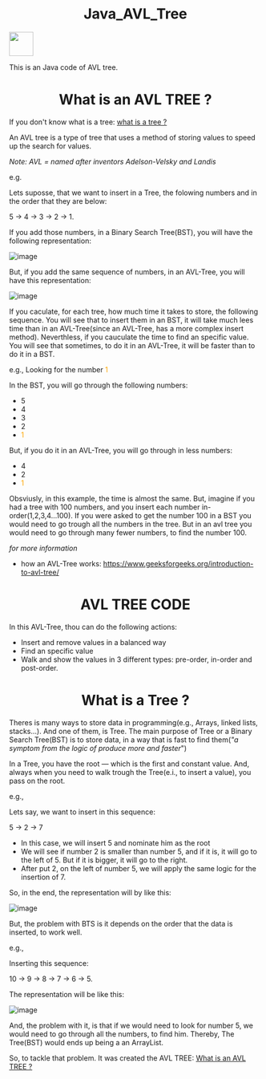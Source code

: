 <h1 style="text-align: center;">Java_AVL_Tree</h1>

<img src="https://cdn.jsdelivr.net/gh/devicons/devicon@latest/icons/java/java-original.svg" width="48" height="48" />

This is an Java code of AVL tree. 

<h1 style="text-align: center;">What is an AVL TREE ?</h1><a name="modulo2"></a>

If you don't know what is a tree: [what is a tree ?](#modulo1) 

An AVL tree is a type of tree that uses a method of storing values to speed up the search for values.

*Note: AVL = named after inventors Adelson-Velsky and Landis*

e.g.

Lets suposse, that we want to insert in a Tree, the folowing numbers and in the order that they are below:

5 -> 4 -> 3 -> 2 -> 1.

If you add those numbers, in a Binary Search Tree(BST), you will have the following representation:


![image](https://github.com/user-attachments/assets/2202d2c4-88cf-4492-97e6-d8ff0969bcae)


But, if you add the same sequence of numbers, in an AVL-Tree, you will have this representation:

![image](https://github.com/user-attachments/assets/e7743324-fe76-4b1a-b064-ee67ed9f4833)


If you caculate, for each tree, how much time it takes to store, the following sequence. You will see that to insert them in an BST, it will take much lees time than in an AVL-Tree(since an AVL-Tree, has a more complex insert method). 
Neverthless, if you cauculate the time to find an specific value. You will see that sometimes, to do it in an AVL-Tree, it will be faster than to do it in a BST.

e.g., Looking for the number <span style="color: orange;">1</span>

In the BST, you will go through the following numbers:

- 5
- 4
- 3
- 2
- <span style="color: orange;">1</span>

But, if you do it in an AVL-Tree, you will go through in less numbers:

- 4
- 2
- <span style="color: orange;">1</span>

Obsviusly, in this example, the time is almost the same. But, imagine if you had a tree with 100 numbers, and you insert each number in-order(1,2,3,4...100). If you were asked to get the number
100 in a BST you would need to go trough all the numbers in the tree. But in an avl tree you would need to go through many fewer numbers, to find the number 100.

*for more information*

* how an AVL-Tree works: https://www.geeksforgeeks.org/introduction-to-avl-tree/

<h1 style="text-align: center;">AVL TREE CODE</h1>

In this AVL-Tree, thou can do the following actions:

 - Insert and remove values in a balanced way
 - Find an specific value
 - Walk and show the values in 3 different types: pre-order, in-order and post-order.

<h1 style="text-align: center;">What is a Tree ?</h1> <a name="modulo1"></a> 

Theres is many ways to store data in programming(e.g., Arrays, linked lists, stacks...). And one of them, is Tree. The main purpose of Tree or a Binary Search Tree(BST) is to store data, in a way that is fast to find them(*"a symptom from the logic of produce more and faster*")


In a Tree, you have the root — which is the first and constant value. And, always when you need to walk trough the Tree(e.i., to insert a value), you pass on the root.

e.g., 

Lets say, we want to insert in this sequence:

5 -> 2 -> 7

- In this case, we will insert 5 and nominate him as the root
- We will see if number 2 is smaller than number 5, and if it is, it will go to the left of 5. But if it is bigger, it will go to the right.
- After put 2, on the left of number 5, we will apply the same logic for the insertion of 7.


So, in the end, the representation will by like this:

![image](https://github.com/user-attachments/assets/e30ffa5f-e7ef-4a1c-b96b-d485319d3f21)


But, the problem with BTS is it depends on the order that the data is inserted, to work well.

e.g.,

Inserting this sequence:

10 -> 9 -> 8 -> 7 -> 6 -> 5.

The representation will be like this:

![image](https://github.com/user-attachments/assets/f922ff63-47c3-49c7-ba50-63f83d2ba97a)

And, the problem with it, is that if we would need to look for number 5, we would need to go through all the numbers, to find him. Thereby, The Tree(BST) would ends up being a an ArrayList.

So, to tackle that problem. It was created the AVL TREE: [What is an AVL TREE ?](#modulo2)


